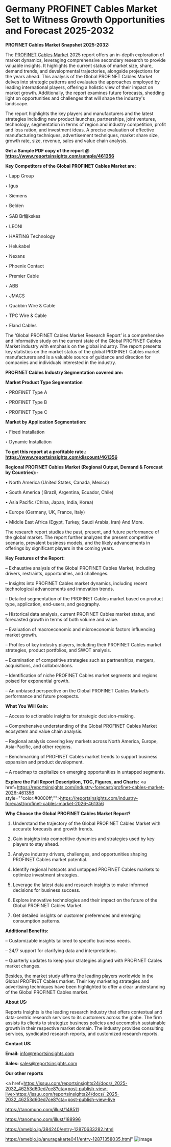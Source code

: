 # Germany PROFINET Cables Market Set to Witness Growth Opportunities and Forecast 2025-2032

<strong>PROFINET Cables Market Snapshot 2025-2032:</strong>

The <a href=https://www.reportsinsights.com/sample/461356>PROFINET Cables Market</a> 2025 report offers an in-depth exploration of market dynamics, leveraging comprehensive secondary research to provide valuable insights. It highlights the current status of market size, share, demand trends, and developmental trajectories, alongside projections for the years ahead. This analysis of the Global PROFINET Cables Market delves into strategic patterns and evaluates the approaches employed by leading international players, offering a holistic view of their impact on market growth. Additionally, the report examines future forecasts, shedding light on opportunities and challenges that will shape the industry's landscape.

The report highlights the key players and manufacturers and the latest strategies including new product launches, partnerships, joint ventures, technology, segmentation in terms of region and industry competition, profit and loss ration, and investment ideas. A precise evaluation of effective manufacturing techniques, advertisement techniques, market share size, growth rate, size, revenue, sales and value chain analysis.

<strong>Get a Sample PDF copy of the report @ <a href=https://www.reportsinsights.com/sample/461356 style=color:#0000ff;>https://www.reportsinsights.com/sample/461356</a></strong>

<strong>Key Competitors of the Global PROFINET Cables Market are:</strong>

‣ Lapp Group

‣ Igus

‣ Siemens

‣ Belden

‣ SAB Br鯿kskes

‣ LEONI

‣ HARTING Technology

‣ Helukabel

‣ Nexans

‣ Phoenix Contact

‣ Premier Cable

‣ ABB

‣ JMACS

‣ Quabbin Wire & Cable

‣ TPC Wire & Cable

‣ Eland Cables

The ‘Global PROFINET Cables Market Research Report’ is a comprehensive and informative study on the current state of the Global PROFINET Cables Market industry with emphasis on the global industry. The report presents key statistics on the market status of the global PROFINET Cables market manufacturers and is a valuable source of guidance and direction for companies and individuals interested in the industry.

<strong>PROFINET Cables Industry Segmentation covered are:</strong>

<strong>Market Product Type Segmentation</strong>

‣ PROFINET Type A

‣ PROFINET Type B

‣ PROFINET Type C

<strong>Market by Application Segmentation:</strong>

‣ Fixed Installation

‣ Dynamic Installation

<strong>To get this report at a profitable rate.: <a href=https://www.reportsinsights.com/discount/461356 style=color:#0000ff;>https://www.reportsinsights.com/discount/461356</a></strong>

<strong>Regional PROFINET Cables Market (Regional Output, Demand &amp; Forecast by Countries):-</strong>

• North America (United States, Canada, Mexico)

• South America ( Brazil, Argentina, Ecuador, Chile)

• Asia Pacific (China, Japan, India, Korea)

• Europe (Germany, UK, France, Italy)

• Middle East Africa (Egypt, Turkey, Saudi Arabia, Iran) And More.

The research report studies the past, present, and future performance of the global market. The report further analyzes the present competitive scenario, prevalent business models, and the likely advancements in offerings by significant players in the coming years.

<strong>Key Features of the Report:</strong>

– Exhaustive analysis of the Global PROFINET Cables Market, including drivers, restraints, opportunities, and challenges.

– Insights into PROFINET Cables market dynamics, including recent technological advancements and innovation trends.

– Detailed segmentation of the PROFINET Cables market based on product type, application, end-users, and geography.

– Historical data analysis, current PROFINET Cables market status, and forecasted growth in terms of both volume and value.

– Evaluation of macroeconomic and microeconomic factors influencing market growth.

– Profiles of key industry players, including their PROFINET Cables market strategies, product portfolios, and SWOT analysis.

– Examination of competitive strategies such as partnerships, mergers, acquisitions, and collaborations.

– Identification of niche PROFINET Cables market segments and regions poised for exponential growth.

– An unbiased perspective on the Global PROFINET Cables Market’s performance and future prospects.

<strong>What You Will Gain:</strong>

– Access to actionable insights for strategic decision-making.

– Comprehensive understanding of the Global PROFINET Cables Market ecosystem and value chain analysis.

– Regional analysis covering key markets across North America, Europe, Asia-Pacific, and other regions.

– Benchmarking of PROFINET Cables market trends to support business expansion and product development.

– A roadmap to capitalize on emerging opportunities in untapped segments.

<strong>Explore the Full Report Description, TOC, Figures, and Charts:</strong>
<a href=https://reportsinsights.com/industry-forecast/profinet-cables-market-2026-461356 style=""color:#0000ff;"">https://reportsinsights.com/industry-forecast/profinet-cables-market-2026-461356</a>

<strong>Why Choose the Global PROFINET Cables Market Report?</strong>

1. Understand the trajectory of the Global PROFINET Cables Market with accurate forecasts and growth trends.

2. Gain insights into competitive dynamics and strategies used by key players to stay ahead.

3. Analyze industry drivers, challenges, and opportunities shaping PROFINET Cables market potential.

4. Identify regional hotspots and untapped PROFINET Cables markets to optimize investment strategies.

5. Leverage the latest data and research insights to make informed decisions for business success.

6. Explore innovative technologies and their impact on the future of the Global PROFINET Cables Market.

7. Get detailed insights on customer preferences and emerging consumption patterns.

<strong>Additional Benefits:</strong>

– Customizable insights tailored to specific business needs.

– 24/7 support for clarifying data and interpretations.

– Quarterly updates to keep your strategies aligned with PROFINET Cables market changes.

Besides, the market study affirms the leading players worldwide in the Global PROFINET Cables market. Their key marketing strategies and advertising techniques have been highlighted to offer a clear understanding of the Global PROFINET Cables market.

<strong><strong>About US</strong>:</strong>

Reports Insights is the leading research industry that offers contextual and data-centric research services to its customers across the globe. The firm assists its clients to strategize business policies and accomplish sustainable growth in their respective market domain. The industry provides consulting services, syndicated research reports, and customized research reports.

<strong>Contact US:</strong>

<p class=><b>Email:</b> <a href=mailto:info@reportsinsights.com>info@reportsinsights.com</a></p>
<p class=><b>Sales:</b> <a href=mailto:sales@reportsinsights.com>sales@reportsinsights.com</a></p>

<strong>Our other reports</strong>

<a href=https://issuu.com/reportsinsights24/docs/_2025-2032_46253d60ed7ce8?cta=post-publish-view-live>https://issuu.com/reportsinsights24/docs/_2025-2032_46253d60ed7ce8?cta=post-publish-view-live</a>

<a href=https://tanomuno.com/illust/148511>https://tanomuno.com/illust/148511</a>

<a href=https://tanomuno.com/illust/188996>https://tanomuno.com/illust/188996</a>

<a href=https://ameblo.jp/384240/entry-12870633282.html>https://ameblo.jp/384240/entry-12870633282.html</a>

<a href=https://ameblo.jp/anuragakarte041/entry-12871358035.html>https://ameblo.jp/anuragakarte041/entry-12871358035.html</a>"
![image](https://github.com/user-attachments/assets/71b37c77-5438-4a00-8418-4f9ff9944851)
